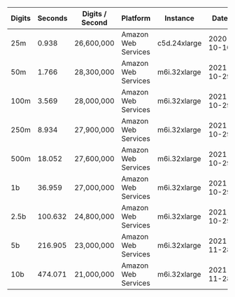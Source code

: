 | Digits | Seconds | Digits / Second | Platform | Instance | Date | Files |
| ------ | ------- | --------------- | -------- | -------- | ---- | ----- |
| 25m | 0.938 | 26,600,000 | Amazon Web Services | c5d.24xlarge | 2020-10-10 | [cfg](../Amazon%20Web%20Services/c5d.24xlarge/Gamma%28%E2%85%99%29%20%5BSeries-Pi%20%28Brown%29%5D/Gamma%28%E2%85%99%29%20-%2020201010-104450.cfg) [out](../Amazon%20Web%20Services/c5d.24xlarge/Gamma%28%E2%85%99%29%20%5BSeries-Pi%20%28Brown%29%5D/Gamma%28%E2%85%99%29%20-%2020201010-104450.out) [txt](../Amazon%20Web%20Services/c5d.24xlarge/Gamma%28%E2%85%99%29%20%5BSeries-Pi%20%28Brown%29%5D/Gamma%28%E2%85%99%29%20-%2020201010-104450.txt) |
| 50m | 1.766 | 28,300,000 | Amazon Web Services | m6i.32xlarge | 2021-10-29 | [cfg](../Amazon%20Web%20Services/m6i.32xlarge/Gamma%28%E2%85%99%29%20%5BSeries-Pi%20%28Brown%29%5D/Gamma%28%E2%85%99%29%20-%2020211029-162557.cfg) [out](../Amazon%20Web%20Services/m6i.32xlarge/Gamma%28%E2%85%99%29%20%5BSeries-Pi%20%28Brown%29%5D/Gamma%28%E2%85%99%29%20-%2020211029-162557.out) [txt](../Amazon%20Web%20Services/m6i.32xlarge/Gamma%28%E2%85%99%29%20%5BSeries-Pi%20%28Brown%29%5D/Gamma%28%E2%85%99%29%20-%2020211029-162557.txt) |
| 100m | 3.569 | 28,000,000 | Amazon Web Services | m6i.32xlarge | 2021-10-29 | [cfg](../Amazon%20Web%20Services/m6i.32xlarge/Gamma%28%E2%85%99%29%20%5BSeries-Pi%20%28Brown%29%5D/Gamma%28%E2%85%99%29%20-%2020211029-162618.cfg) [out](../Amazon%20Web%20Services/m6i.32xlarge/Gamma%28%E2%85%99%29%20%5BSeries-Pi%20%28Brown%29%5D/Gamma%28%E2%85%99%29%20-%2020211029-162618.out) [txt](../Amazon%20Web%20Services/m6i.32xlarge/Gamma%28%E2%85%99%29%20%5BSeries-Pi%20%28Brown%29%5D/Gamma%28%E2%85%99%29%20-%2020211029-162618.txt) |
| 250m | 8.934 | 27,900,000 | Amazon Web Services | m6i.32xlarge | 2021-10-29 | [cfg](../Amazon%20Web%20Services/m6i.32xlarge/Gamma%28%E2%85%99%29%20%5BSeries-Pi%20%28Brown%29%5D/Gamma%28%E2%85%99%29%20-%2020211029-162629.cfg) [out](../Amazon%20Web%20Services/m6i.32xlarge/Gamma%28%E2%85%99%29%20%5BSeries-Pi%20%28Brown%29%5D/Gamma%28%E2%85%99%29%20-%2020211029-162629.out) [txt](../Amazon%20Web%20Services/m6i.32xlarge/Gamma%28%E2%85%99%29%20%5BSeries-Pi%20%28Brown%29%5D/Gamma%28%E2%85%99%29%20-%2020211029-162629.txt) |
| 500m | 18.052 | 27,600,000 | Amazon Web Services | m6i.32xlarge | 2021-10-29 | [cfg](../Amazon%20Web%20Services/m6i.32xlarge/Gamma%28%E2%85%99%29%20%5BSeries-Pi%20%28Brown%29%5D/Gamma%28%E2%85%99%29%20-%2020211029-174258.cfg) [out](../Amazon%20Web%20Services/m6i.32xlarge/Gamma%28%E2%85%99%29%20%5BSeries-Pi%20%28Brown%29%5D/Gamma%28%E2%85%99%29%20-%2020211029-174258.out) [txt](../Amazon%20Web%20Services/m6i.32xlarge/Gamma%28%E2%85%99%29%20%5BSeries-Pi%20%28Brown%29%5D/Gamma%28%E2%85%99%29%20-%2020211029-174258.txt) |
| 1b | 36.959 | 27,000,000 | Amazon Web Services | m6i.32xlarge | 2021-10-29 | [cfg](../Amazon%20Web%20Services/m6i.32xlarge/Gamma%28%E2%85%99%29%20%5BSeries-Pi%20%28Brown%29%5D/Gamma%28%E2%85%99%29%20-%2020211029-174339.cfg) [out](../Amazon%20Web%20Services/m6i.32xlarge/Gamma%28%E2%85%99%29%20%5BSeries-Pi%20%28Brown%29%5D/Gamma%28%E2%85%99%29%20-%2020211029-174339.out) [txt](../Amazon%20Web%20Services/m6i.32xlarge/Gamma%28%E2%85%99%29%20%5BSeries-Pi%20%28Brown%29%5D/Gamma%28%E2%85%99%29%20-%2020211029-174339.txt) |
| 2.5b | 100.632 | 24,800,000 | Amazon Web Services | m6i.32xlarge | 2021-10-29 | [cfg](../Amazon%20Web%20Services/m6i.32xlarge/Gamma%28%E2%85%99%29%20%5BSeries-Pi%20%28Brown%29%5D/Gamma%28%E2%85%99%29%20-%2020211029-211315.cfg) [out](../Amazon%20Web%20Services/m6i.32xlarge/Gamma%28%E2%85%99%29%20%5BSeries-Pi%20%28Brown%29%5D/Gamma%28%E2%85%99%29%20-%2020211029-211315.out) [txt](../Amazon%20Web%20Services/m6i.32xlarge/Gamma%28%E2%85%99%29%20%5BSeries-Pi%20%28Brown%29%5D/Gamma%28%E2%85%99%29%20-%2020211029-211315.txt) |
| 5b | 216.905 | 23,000,000 | Amazon Web Services | m6i.32xlarge | 2021-11-28 | [cfg](../Amazon%20Web%20Services/m6i.32xlarge/Gamma%28%E2%85%99%29%20%5BSeries-Pi%20%28Brown%29%5D/Gamma%28%E2%85%99%29%20-%2020211128-014704.cfg) [out](../Amazon%20Web%20Services/m6i.32xlarge/Gamma%28%E2%85%99%29%20%5BSeries-Pi%20%28Brown%29%5D/Gamma%28%E2%85%99%29%20-%2020211128-014704.out) [txt](../Amazon%20Web%20Services/m6i.32xlarge/Gamma%28%E2%85%99%29%20%5BSeries-Pi%20%28Brown%29%5D/Gamma%28%E2%85%99%29%20-%2020211128-014704.txt) |
| 10b | 474.071 | 21,000,000 | Amazon Web Services | m6i.32xlarge | 2021-11-28 | [cfg](../Amazon%20Web%20Services/m6i.32xlarge/Gamma%28%E2%85%99%29%20%5BSeries-Pi%20%28Brown%29%5D/Gamma%28%E2%85%99%29%20-%2020211128-171216.cfg) [out](../Amazon%20Web%20Services/m6i.32xlarge/Gamma%28%E2%85%99%29%20%5BSeries-Pi%20%28Brown%29%5D/Gamma%28%E2%85%99%29%20-%2020211128-171216.out) [txt](../Amazon%20Web%20Services/m6i.32xlarge/Gamma%28%E2%85%99%29%20%5BSeries-Pi%20%28Brown%29%5D/Gamma%28%E2%85%99%29%20-%2020211128-171216.txt) |
